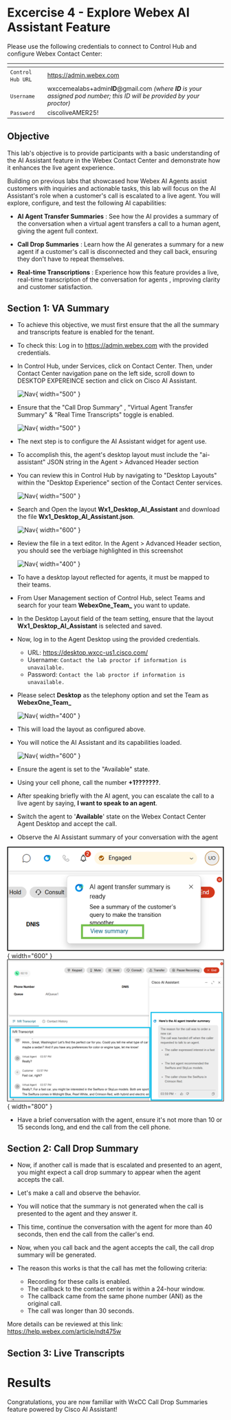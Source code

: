 # Excercise 4 - Explore Webex AI Assistant Feature 

Please use the following credentials to connect to Control Hub and configure Webex Contact Center:

| <!-- -->         | <!-- -->         |
| ---------------- | ---------------- |
| `Control Hub URL`            | <a href="https://admin.webex.com" target="_blank">https://admin.webex.com</a> |
| `Username`       | wxccemealabs+admin**ID**@gmail.com  _(where **ID** is your assigned pod number; this ID will be provided by your proctor)_ |
| `Password`       | ciscoliveAMER25! |

## **Objective**

This lab's objective is to provide participants with a basic understanding of the AI Assistant feature in the Webex Contact Center and demonstrate how it enhances the live agent experience.

Building on previous labs that showcased how Webex AI Agents assist customers with inquiries and actionable tasks, this lab will focus on the AI Assistant's role when a customer's call is escalated to a live agent. You will explore, configure, and test the following AI capabilities:

- **AI Agent Transfer Summaries** : See how the AI provides a summary of the conversation when a virtual agent transfers a call to a human agent, giving the agent full context.

- **Call Drop Summaries** : Learn how the AI generates a summary for a new agent if a customer's call is disconnected and they call back, ensuring they don't have to repeat themselves.

- **Real-time Transcriptions** : Experience how this feature provides a live, real-time transcription of the conversation for agents , improving clarity and customer satisfaction.

## Section 1: VA Summary 

- To achieve this objective, we must first ensure that the all the summary and transcripts feature is enabled for the tenant. 

- To check this: Log in to <a href="https://admin.webex.com" target="_blank">https://admin.webex.com</a> with the provided credentials.

- In Control Hub, under Services, click on Contact Center. Then, under Contact Center navigation pane on the left side, scroll down to DESKTOP EXPEREINCE section and click on Cisco AI Assistant.

	![Nav](./assets/Excercise1_1.1.png){ width="500" }

- Ensure that the "Call Drop Summary" , "Virtual Agent Transfer Summary" & "Real Time Transcripts"  toggle is enabled.

	![Nav](./assets/Excercise1_1.2.png){ width="500" }

- The next step is to configure the AI Assistant widget for agent use. 

- To accomplish this, the agent's desktop layout must include the "ai-assistant" JSON string in the Agent > Advanced Header section

- You can review this in Control Hub by navigating to "Desktop Layouts" within the "Desktop Experience" section of the Contact Center services.

	![Nav](./assets/Excercise1_2.png){ width="500" }

- Search and Open the layout **Wx1_Desktop_AI_Assistant** and download the file **Wx1_Desktop_AI_Assistant.json**.

  	![Nav](./assets/Excercise1_3.png){ width="600" }
  
- Review the file in a text editor. In the Agent > Advanced Header section, you should see the verbiage highlighted in this screenshot

	![Nav](./assets/Excercise1_4.png){ width="400" }

- To have a desktop layout reflected for agents, it must be mapped to their teams.

- From User Management section of Control Hub, select Teams and search for your team **WebexOne_Team_<num>** you want to update.

- In the Desktop Layout field of the team setting, ensure that the layout  **Wx1_Desktop_AI_Assistant** is selected and saved.
  
- Now, log in to the Agent Desktop using the provided credentials.
  	- URL: <a href="https://desktop.wxcc-us1.cisco.com/" target="_blank">https://desktop.wxcc-us1.cisco.com/</a>
  	- Username: `Contact the lab proctor if information is unavailable.`  
  	- Password: `Contact the lab proctor if information is unavailable.`
	
- Please select **Desktop** as the telephony option and set the Team as **WebexOne_Team_<num>**

	![Nav](./assets/Excercise1_5.png){ width="400" }

- This will load the layout as configured above.

- You will notice the AI Assistant and its capabilities loaded.

	![Nav](./assets/Excercise1_1.png){ width="600" }

- Ensure the agent is set to the "Available" state.

- Using your cell phone, call the number **+1???????**. 

- After speaking briefly with the AI agent, you can escalate the call to a live agent by saying, **I want to speak to an agent**.

- Switch the agent to '**Available**' state on the Webex Contact Center Agent Desktop and accept the call.

- Observe the AI Assistant summary of your conversation with the agent

![Nav](./assets/t4s2p2.png){ width="600" }
![Nav](./assets/t4s2p3.png){ width="800" }

- Have a brief conversation with the agent, ensure it's not more than 10 or 15 seconds long, and end the call from the cell phone. 

## Section 2: Call Drop Summary 

- Now, if another call is made that is escalated and presented to an agent, you might expect a call drop summary to appear when the agent accepts the call.

- Let's make a call and observe the behavior.

- You will notice that the summary is not generated when the call is presented to the agent and they answer it.

- This time, continue the conversation with the agent for more than 40 seconds, then end the call from the caller's end.

- Now, when you call back and the agent accepts the call, the call drop summary will be generated.

- The reason this works is that the call has met the following criteria:

	- Recording for these calls is enabled.
	- The callback to the contact center is within a 24-hour window.
	- The callback came from the same phone number (ANI) as the original call.
	- The call was longer than 30 seconds.

More details can be reviewed at this link: https://help.webex.com/article/ndt475w

## Section 3: Live Transcripts  

# Results
Congratulations, you are now familiar with WxCC Call Drop Summaries feature powered by Cisco AI Assistant!
